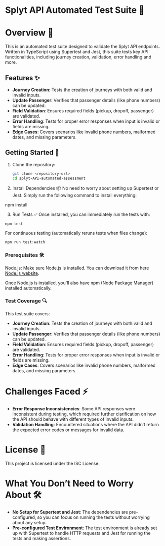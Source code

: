 # Splyt API Automated Test Suite 🚀

# Overview 📝

This is an automated test suite designed to validate the Splyt API endpoints. Written in TypeScript using Supertest and Jest, this suite tests key API functionalities, including journey creation, validation, error handling and more.

## Features ✨

- **Journey Creation**: Tests the creation of journeys with both valid and invalid inputs.
- **Update Passenger**: Verifies that passenger details (like phone numbers) can be updated.
- **Field Validation**: Ensures required fields (pickup, dropoff, passenger) are validated.
- **Error Handling**: Tests for proper error responses when input is invalid or fields are missing.
- **Edge Cases**: Covers scenarios like invalid phone numbers, malformed dates, and missing parameters.

## Getting Started 🚀

1. Clone the repository:

   ```bash
   git clone <repository-url>
   cd splyt-API-automated-assessment

   ```

2. Install Dependencies 📦
   No need to worry about setting up Supertest or Jest. Simply run the following command to install everything:

npm install

3. Run Tests ✅
   Once installed, you can immediately run the tests with:
```bash
npm test
```

For continuous testing (automatically reruns tests when files change):
```bash
npm run test:watch
```

### Prerequisites 🛠️

Node.js: Make sure Node.js is installed. You can download it from here [Node.js website](https://nodejs.org/).

Once Node.js is installed, you'll also have npm (Node Package Manager) installed automatically.

### Test Coverage 🔍

This test suite covers:

- **Journey Creation**: Tests the creation of journeys with both valid and invalid inputs.
- **Update Passenger**: Verifies that passenger details (like phone numbers) can be updated.
- **Field Validation**: Ensures required fields (pickup, dropoff, passenger) are validated.
- **Error Handling**: Tests for proper error responses when input is invalid or fields are missing.
- **Edge Cases**: Covers scenarios like invalid phone numbers, malformed dates, and missing parameters.

# Challenges Faced ⚡

- **Error Response Inconsistencies**: Some API responses were inconsistent during testing, which required further clarification on how the API should behave with different types of invalid inputs.
- **Validation Handling**: Encountered situations where the API didn’t return the expected error codes or messages for invalid data.

# License 📜

This project is licensed under the ISC License.

# What You Don’t Need to Worry About 🛠️

- **No Setup for Supertest and Jest**: The dependencies are pre-configured, so you can focus on running the tests without worrying about any setup.
- **Pre-configured Test Environment**: The test environment is already set up with Supertest to handle HTTP requests and Jest for running the tests and making assertions.
